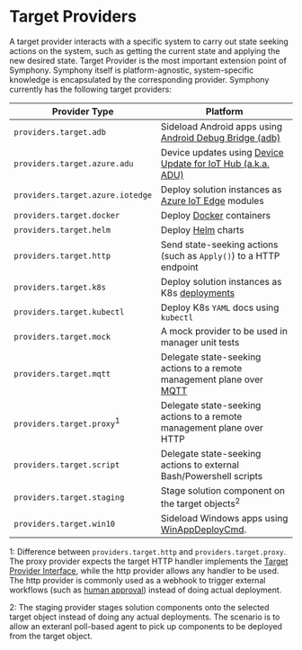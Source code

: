 # Target Providers

A target provider interacts with a specific system to carry out state seeking actions on the system, such as getting the current state and applying the new desired state. Target Provider is the most important extension point of Symphony. Symphony itself is platform-agnostic, system-specific knowledge is encapsulated by the corresponding provider. Symphony currently has the following target providers:

| Provider Type | Platform |
|--------|--------|
| ```providers.target.adb``` | Sideload Android apps using [Android Debug Bridge (adb)](https://developer.android.com/tools/adb) | 
| ```providers.target.azure.adu``` | Device updates using [Device Update for IoT Hub (a.k.a. ADU)](https://learn.microsoft.com/en-us/azure/iot-hub-device-update/) |
| ```providers.target.azure.iotedge``` | Deploy solution instances as [Azure IoT Edge](https://learn.microsoft.com/en-us/azure/iot-edge/?view=iotedge-1.4) modules |
| ```providers.target.docker```| Deploy [Docker](https://www.docker.com/) containers |
| ```providers.target.helm```| Deploy [Helm](https://helm.sh/) charts |
| ```providers.target.http```| Send state-seeking actions (such as ```Apply()```) to a HTTP endpoint |
| ```providers.target.k8s``` | Deploy solution instances as K8s [deployments](https://kubernetes.io/docs/concepts/workloads/controllers/deployment/) |
| ```providers.target.kubectl```| Deploy K8s ```YAML``` docs using ```kubectl``` |
| ```providers.target.mock```| A mock provider to be used in manager unit tests | 
| ```providers.target.mqtt```| Delegate state-seeking actions to a remote management plane over [MQTT](https://mqtt.org/) |
| ```providers.target.proxy```<sup>1</sup>| Delegate state-seeking actions to a remote management plane over HTTP |
| ```providers.target.script```| Delegate state-seeking actions to external Bash/Powershell scripts |
| ```providers.target.staging```| Stage solution component on the target objects<sup>2</sup>|
| ```providers.target.win10```| Sideload Windows apps using [WinAppDeployCmd](https://learn.microsoft.com/en-us/windows/uwp/packaging/install-universal-windows-apps-with-the-winappdeploycmd-tool). | 

1: Difference between ```providers.target.http``` and ```providers.target.proxy```. The proxy provider expects the target HTTP handler implements the [Target Provider Interface](./provider_interface.md), while the http provider allows any handler to be used. The http provider is commonly used as a webhook to trigger external workflows (such as [human approval](../scenarios/human-approval.md)) instead of doing actual deployment.

2: The staging provider stages solution components onto the selected target object instead of doing any actual deployments. The scenario is to allow an exteranl poll-based agent to pick up components to be deployed from the target object.

